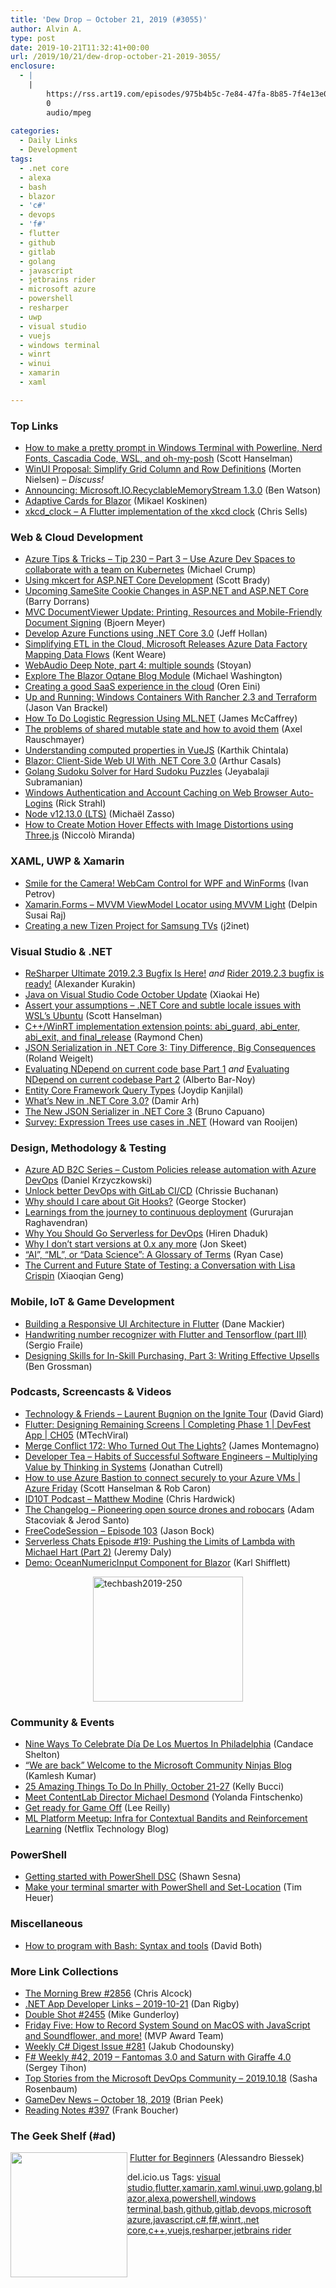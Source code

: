 ```yaml
---
title: 'Dew Drop – October 21, 2019 (#3055)'
author: Alvin A.
type: post
date: 2019-10-21T11:32:41+00:00
url: /2019/10/21/dew-drop-october-21-2019-3055/
enclosure:
  - |
    |
        https://rss.art19.com/episodes/975b4b5c-7e84-47fa-8b85-7f4e13e034f5.mp3
        0
        audio/mpeg
        
categories:
  - Daily Links
  - Development
tags:
  - .net core
  - alexa
  - bash
  - blazor
  - 'c#'
  - devops
  - 'f#'
  - flutter
  - github
  - gitlab
  - golang
  - javascript
  - jetbrains rider
  - microsoft azure
  - powershell
  - resharper
  - uwp
  - visual studio
  - vuejs
  - windows terminal
  - winrt
  - winui
  - xamarin
  - xaml

---
```

### <a name="top"></a>Top Links

  * <a href="http://feeds.hanselman.com/~/607981372/0/scotthanselman~How-to-make-a-pretty-prompt-in-Windows-Terminal-with-Powerline-Nerd-Fonts-Cascadia-Code-WSL-and-ohmyposh.aspx" target="_blank" rel="noopener noreferrer">How to make a pretty prompt in Windows Terminal with Powerline, Nerd Fonts, Cascadia Code, WSL, and oh-my-posh</a> (Scott Hanselman)
  * <a href="https://github.com/microsoft/microsoft-ui-xaml/issues/673" target="_blank" rel="noopener noreferrer">WinUI Proposal: Simplify Grid Column and Row Definitions</a> (Morten Nielsen) _&#8211; Discuss!_
  * <a href="http://www.philosophicalgeek.com/2019/10/18/announcing-microsoft-io-recyclablememorystream-1-3-0/" target="_blank" rel="noopener noreferrer">Announcing: Microsoft.IO.RecyclableMemoryStream 1.3.0</a> (Ben Watson)
  * <a href="https://github.com/mikoskinen/Blazor.AdaptiveCards" target="_blank" rel="noopener noreferrer">Adaptive Cards for Blazor</a> (Mikael Koskinen)
  * <a href="https://github.com/csells/xkcd_clock" target="_blank" rel="noopener noreferrer">xkcd_clock &#8211; A Flutter implementation of the xkcd clock</a> (Chris Sells)

### <a name="web"></a>Web & Cloud Development

  * <a href="https://microsoft.github.io/AzureTipsAndTricks/blog/tip230.html" target="_blank" rel="noopener noreferrer">Azure Tips & Tricks &#8211; Tip 230 &#8211; Part 3 &#8211; Use Azure Dev Spaces to collaborate with a team on Kubernetes</a> (Michael Crump)
  * <a href="https://www.scottbrady91.com/ASPNET/Using-mkcert-for-ASPNET-Core-Development" target="_blank" rel="noopener noreferrer">Using mkcert for ASP.NET Core Development</a> (Scott Brady)
  * <a href="https://devblogs.microsoft.com/aspnet/upcoming-samesite-cookie-changes-in-asp-net-and-asp-net-core/" target="_blank" rel="noopener noreferrer">Upcoming SameSite Cookie Changes in ASP.NET and ASP.NET Core</a> (Barry Dorrans)
  * <a href="https://www.textcontrol.com/blog/2019/10/18/mvc-documentviewer-update-printing-resources-mobile/" target="_blank" rel="noopener noreferrer">MVC DocumentViewer Update: Printing, Resources and Mobile-Friendly Document Signing</a> (Bjoern Meyer)
  * <a href="https://dev.to/azure/develop-azure-functions-using-net-core-3-0-gcm" target="_blank" rel="noopener noreferrer">Develop Azure Functions using .NET Core 3.0</a> (Jeff Hollan)
  * <a href="https://www.infoq.com/news/2019/10/Azure-DataFactory-DataFlows?utm_campaign=infoq_content&utm_source=infoq&utm_medium=feed&utm_term=global" target="_blank" rel="noopener noreferrer">Simplifying ETL in the Cloud, Microsoft Releases Azure Data Factory Mapping Data Flows</a> (Kent Weare)
  * <a href="http://www.phpied.com/webaudio-deep-note-part-4-multiple-sounds/" target="_blank" rel="noopener noreferrer">WebAudio Deep Note, part 4: multiple sounds</a> (Stoyan)
  * <a href="http://blazorhelpwebsite.com/Blog/tabid/61/EntryId/4361/Explore-The-Blazor-Oqtane-Blog-Module.aspx" target="_blank" rel="noopener noreferrer">Explore The Blazor Oqtane Blog Module</a> (Michael Washington)
  * <a href="http://feedproxy.google.com/~r/AyendeRahien/~3/sWh-vN_mrSU/creating-a-good-saas-experience-in-the-cloud" target="_blank" rel="noopener noreferrer">Creating a good SaaS experience in the cloud</a> (Oren Eini)
  * <a href="https://rancher.com/blog/2019/2019-10-17-zero-to-windows-containers-with-rancher-2-3-and-terraform/" target="_blank" rel="noopener noreferrer">Up and Running: Windows Containers With Rancher 2.3 and Terraform</a> (Jason Van Brackel)
  * <a href="https://visualstudiomagazine.com/articles/2019/10/17/logistic-regression-mlnet.aspx" target="_blank" rel="noopener noreferrer">How To Do Logistic Regression Using ML.NET</a> (James McCaffrey)
  * <a href="http://feedproxy.google.com/~r/2ality/~3/NbD04PB-KfM/shared-mutable-state.html" target="_blank" rel="noopener noreferrer">The problems of shared mutable state and how to avoid them</a> (Axel Rauschmayer)
  * <a href="https://coderethinked.com/understanding-computed-properties-in-vuejs/" target="_blank" rel="noopener noreferrer">Understanding computed properties in VueJS</a> (Karthik Chintala)
  * <a href="https://www.infoq.com/news/2019/10/blazor-client-ui-dotnet-30?utm_campaign=infoq_content&utm_source=infoq&utm_medium=feed&utm_term=global" target="_blank" rel="noopener noreferrer">Blazor: Client-Side Web UI With .NET Core 3.0</a> (Arthur Casals)
  * <a href="https://hackernoon.com/a-go-concurrent-sudoku-solver-that-solves-arguably-the-worlds-hardest-sudoku-in-under-3-seconds-9xbx30wo?source=rss" target="_blank" rel="noopener noreferrer">Golang Sudoku Solver for Hard Sudoku Puzzles</a> (Jeyabalaji Subramanian)
  * <a href="http://feedproxy.google.com/~r/RickStrahl/~3/dm6ek6-Smzw/Windows-Authentication-and-Account-Caching-on-Web-Browser-AutoLogins" target="_blank" rel="noopener noreferrer">Windows Authentication and Account Caching on Web Browser Auto-Logins</a> (Rick Strahl)
  * <a href="https://nodejs.org/en/blog/release/v12.13.0" target="_blank" rel="noopener noreferrer">Node v12.13.0 (LTS)</a> (Michaël Zasso)
  * <a href="https://tympanus.net/codrops/2019/10/21/how-to-create-motion-hover-effects-with-image-distortions-using-three-js/?utm_source=feedburner&utm_medium=feed&utm_campaign=Feed%3A+tympanus+%28Codrops%29" target="_blank" rel="noopener noreferrer">How to Create Motion Hover Effects with Image Distortions using Three.js</a> (Niccolò Miranda)

### <a name="silverlight"></a>XAML, UWP & Xamarin

  * <a href="https://www.telerik.com/blogs/smile-for-the-camera-webcam-control-wpf-and-winforms" target="_blank" rel="noopener noreferrer">Smile for the Camera! WebCam Control for WPF and WinForms</a> (Ivan Petrov)
  * <a href="https://xamarinmonkeys.blogspot.com/2019/10/xamarinforms-mvvm-viewmodel-locator.html" target="_blank" rel="noopener noreferrer">Xamarin.Forms &#8211; MVVM ViewModel Locator using MVVM Light</a> (Delpin Susai Raj)
  * <a href="https://j2inet.blog/2019/10/19/creating-a-new-tizen-project-for-samsung-tvs/" target="_blank" rel="noopener noreferrer">Creating a new Tizen Project for Samsung TVs</a> (j2inet)

### <a name="dotnet"></a>Visual Studio & .NET

  * <a href="https://blog.jetbrains.com/dotnet/2019/10/18/resharper-ultimate-2019-2-3-bugfix/" target="_blank" rel="noopener noreferrer">ReSharper Ultimate 2019.2.3 Bugfix Is Here!</a> _and_ <a href="https://blog.jetbrains.com/dotnet/2019/10/18/rider-2019-2-3-bugfix/" target="_blank" rel="noopener noreferrer">Rider 2019.2.3 bugfix is ready!</a> (Alexander Kurakin)
  * <a href="https://devblogs.microsoft.com/visualstudio/java-on-visual-studio-code-october-update/" target="_blank" rel="noopener noreferrer">Java on Visual Studio Code October Update</a> (Xiaokai He)
  * <a href="http://feeds.hanselman.com/~/607980390/0/scotthanselman~Assert-your-assumptions-NET-Core-and-subtle-locale-issues-with-WSLs-Ubuntu.aspx" target="_blank" rel="noopener noreferrer">Assert your assumptions &#8211; .NET Core and subtle locale issues with WSL&#8217;s Ubuntu</a> (Scott Hanselman)
  * <a href="https://devblogs.microsoft.com/oldnewthing/20191018-00/?p=103010" target="_blank" rel="noopener noreferrer">C++/WinRT implementation extension points: abi_guard, abi_enter, abi_exit, and final_release</a> (Raymond Chen)
  * <a href="https://weblogs.asp.net/rweigelt/json-serialization-in-net-core-3-tiny-difference-big-consequences?WT.mc_id=DX_MVP4025064" target="_blank" rel="noopener noreferrer">JSON Serialization in .NET Core 3: Tiny Difference, Big Consequences</a> (Roland Weigelt)
  * <a href="https://www.albertobarnoy.blog/2019/10/evaluating-ndepend-on-current-code-base.html?fbclid=IwAR3anIctN4HUab8WBkX78WUG4YZU5FnrsuiBfMGp6qB6sJ7v6_LgR9uvo-U" target="_blank" rel="noopener noreferrer">Evaluating NDepend on current code base Part 1</a> _and_ <a href="https://www.albertobarnoy.blog/2019/10/evaluating-ndepend-on-current-codebase.html?fbclid=IwAR3xvZzPf8gLu8MAAGCmqwq8Q6uPBVXRZs17cxbhHvEsxo0A6QG449rXnCc" target="_blank" rel="noopener noreferrer">Evaluating NDepend on current codebase Part 2</a> (Alberto Bar-Noy)
  * <a href="http://feedproxy.google.com/~r/MSSQLTips-LatestSqlServerTips/~3/R9bC3ttCbfk/" target="_blank" rel="noopener noreferrer">Entity Core Framework Query Types</a> (Joydip Kanjilal)
  * <a href="http://feedproxy.google.com/~r/netCurryRecentArticles/~3/p81LWOkLT08/ShowArticle.aspx" target="_blank" rel="noopener noreferrer">What’s New in .NET Core 3.0?</a> (Damir Arh)
  * <a href="http://feedproxy.google.com/~r/elbruno/~3/T_eL-Zig5xA/" target="_blank" rel="noopener noreferrer">The New JSON Serializer in .NET Core 3</a> (Bruno Capuano)
  * <a href="https://blogs.endjin.com/2019/10/survey-expression-trees-use-cases-in-net/" target="_blank" rel="noopener noreferrer">Survey: Expression Trees use cases in .NET</a> (Howard van Rooijen)

### <a name="design"></a>Design, Methodology & Testing

  * <a href="https://daniel-krzyczkowski.github.io/Azure-AD-B2C-Series-Custom-Policies-Release-Automation-with-Azure-DevOps/" target="_blank" rel="noopener noreferrer">Azure AD B2C Series &#8211; Custom Policies release automation with Azure DevOps</a> (Daniel Krzyczkowski)
  * <a href="https://about.gitlab.com/blog/2019/10/18/better-devops-with-gitlab-ci-cd/" target="_blank" rel="noopener noreferrer">Unlock better DevOps with GitLab CI/CD</a> (Chrissie Buchanan)
  * <a href="https://georgestocker.com/2019/10/18/why-should-i-care-about-git-hooks/?utm_source=rss&utm_medium=rss&utm_campaign=why-should-i-care-about-git-hooks" target="_blank" rel="noopener noreferrer">Why should I care about Git Hooks?</a> (George Stocker)
  * <a href="https://engineering.linkedin.com/blog/2019/learnings-from-the-journey-to-continuous-deployment" target="_blank" rel="noopener noreferrer">Learnings from the journey to continuous deployment</a> (Gururajan Raghavendran)
  * <a href="https://stackify.com/why-you-should-go-serverless-for-devops/" target="_blank" rel="noopener noreferrer">Why You Should Go Serverless for DevOps</a> (Hiren Dhaduk)
  * <a href="http://feedproxy.google.com/~r/JonSkeetCodingBlog/~3/Hn5_zPBDml0/" target="_blank" rel="noopener noreferrer">Why I don’t start versions at 0.x any more</a> (Jon Skeet)
  * <a href="https://towardsdatascience.com/ai-ml-or-data-science-a-glossary-of-terms-529435823bb6?source=rss----7f60cf5620c9---4" target="_blank" rel="noopener noreferrer">“AI”, “ML”, or “Data Science”: A Glossary of Terms</a> (Ryan Case)
  * <a href="https://www.infoq.com/articles/current-future-testing/" target="_blank" rel="noopener noreferrer">The Current and Future State of Testing: a Conversation with Lisa Crispin</a> (Xiaoqian Geng)

### <a name="mobile"></a>Mobile, IoT & Game Development

  * <a href="https://medium.com/flutter-community/building-a-responsive-ui-architecture-in-flutter-566664e12f2a?source=rss----86fb29d7cc6a---4" target="_blank" rel="noopener noreferrer">Building a Responsive UI Architecture in Flutter</a> (Dane Mackier)
  * <a href="https://medium.com/flutter-community/handwriting-number-recognizer-with-flutter-and-tensorflow-part-iii-efb868074709?source=rss----86fb29d7cc6a---4" target="_blank" rel="noopener noreferrer">Handwriting number recognizer with Flutter and Tensorflow (part III)</a> (Sergio Fraile)
  * <a href="https://developer.amazon.com/blogs/alexa/post/36126a1a-c8aa-4b8b-b8d6-c8e2ac5e2a83/designing-skills-for-in-skill-purchasing-part-3-writing-effective-upsells" target="_blank" rel="noopener noreferrer">Designing Skills for In-Skill Purchasing, Part 3: Writing Effective Upsells</a> (Ben Grossman)

### <a name="podcasts"></a>Podcasts, Screencasts & Videos

  * <a href="http://DavidGiard.com/2019/10/21/LaurentBugnionOnTheIgniteTour.aspx" target="_blank" rel="noopener noreferrer">Technology & Friends &#8211; Laurent Bugnion on the Ignite Tour</a> (David Giard)
  * <a href="http://www.youtube.com/watch?v=XsIZqyJaZh0" target="_blank" rel="noopener noreferrer">Flutter: Designing Remaining Screens | Completing Phase 1 | DevFest App | CH05</a> (MTechViral)
  * <a href="http://www.mergeconflict.fm/172" target="_blank" rel="noopener noreferrer">Merge Conflict 172: Who Turned Out The Lights?</a> (James Montemagno)
  * <a href="http://developertea.simplecast.fm/69da2be8" target="_blank" rel="noopener noreferrer">Developer Tea &#8211; Habits of Successful Software Engineers &#8211; Multiplying Value by Thinking in Systems</a> (Jonathan Cutrell)
  * <a href="https://channel9.msdn.com/Shows/Azure-Friday/How-to-use-Azure-Bastion-to-connect-securely-to-your-Azure-VMs?WT.mc_id=DX_MVP4025064" target="_blank" rel="noopener noreferrer">How to use Azure Bastion to connect securely to your Azure VMs | Azure Friday</a> (Scott Hanselman & Rob Caron)
  * <a href="https://rss.art19.com/episodes/975b4b5c-7e84-47fa-8b85-7f4e13e034f5.mp3" target="_blank" rel="noopener noreferrer">ID10T Podcast &#8211; Matthew Modine</a> (Chris Hardwick)
  * <a href="https://changelog.com/podcast/366" target="_blank" rel="noopener noreferrer">The Changelog &#8211; Pioneering open source drones and robocars</a> (Adam Stacoviak & Jerod Santo)
  * <a href="http://www.youtube.com/watch?v=7iBbVf18glE" target="_blank" rel="noopener noreferrer">FreeCodeSession &#8211; Episode 103</a> (Jason Bock)
  * <a href="https://share.transistor.fm/s/1308ffaf" target="_blank" rel="noopener noreferrer">Serverless Chats Episode #19: Pushing the Limits of Lambda with Michael Hart (Part 2)</a> (Jeremy Daly)
  * <a href="https://www.youtube.com/watch?v=HHPcjEeSiSc" target="_blank" rel="noopener noreferrer">Demo: OceanNumericInput Component for Blazor</a> (Karl Shifflett)

<a href="https://techbash.com" target="_blank" rel="noopener noreferrer"><img loading="lazy" decoding="async" width="240" height="200" title="techbash2019-250" style="margin: 0px auto 10px; border: 0px currentcolor; border-image: none; float: none; display: block; background-image: none;" alt="techbash2019-250" src="/wp-content/uploads/2019/10/techbash2019-250-6.png" border="0" /></a>

### <a name="events"></a>Community & Events

  * <a href="https://www.uwishunu.com/2019/10/where-to-celebrate-dia-de-los-muertos-in-philadelphia/" target="_blank" rel="noopener noreferrer">Nine Ways To Celebrate Día De Los Muertos In Philadelphia</a> (Candace Shelton)
  * <a href="https://techcommunity.microsoft.com/t5/Community-Ninjas-Blog/quot-We-are-back-quot-Welcome-to-the-Microsoft-Community-Ninjas/ba-p/919738" target="_blank" rel="noopener noreferrer">&#8220;We are back&#8221; Welcome to the Microsoft Community Ninjas Blog</a> (Kamlesh Kumar)
  * <a href="https://www.uwishunu.com/2019/10/things-to-do-in-philly-october-21-27/" target="_blank" rel="noopener noreferrer">25 Amazing Things To Do In Philly, October 21-27</a> (Kelly Bucci)
  * <a href="https://developermedia.com/contentlab-director-michael-desmond/" target="_blank" rel="noopener noreferrer">Meet ContentLab Director Michael Desmond</a> (Yolanda Fintschenko)
  * <a href="https://github.blog/2019-10-18-get-ready-for-game-off/" target="_blank" rel="noopener noreferrer">Get ready for Game Off</a> (Lee Reilly)
  * <a href="https://medium.com/netflix-techblog/ml-platform-meetup-infra-for-contextual-bandits-and-reinforcement-learning-4a90305948ef?source=rss----2615bd06b42e---4" target="_blank" rel="noopener noreferrer">ML Platform Meetup: Infra for Contextual Bandits and Reinforcement Learning</a> (Netflix Technology Blog)

### <a name="ps"></a>PowerShell

  * <a href="https://octopus.com/blog/getting-started-with-powershell-dsc" target="_blank" rel="noopener noreferrer">Getting started with PowerShell DSC</a> (Shawn Sesna)
  * <a href="http://feeds.timheuer.com/~r/timheuer/~3/N4WuB1gZ8Y4/make-your-terminal-smarter-with-powershell-shortcuts.aspx" target="_blank" rel="noopener noreferrer">Make your terminal smarter with PowerShell and Set-Location</a> (Tim Heuer)

### <a name="misc"></a>Miscellaneous

  * <a href="https://opensource.com/article/19/10/programming-bash-part-1" target="_blank" rel="noopener noreferrer">How to program with Bash: Syntax and tools</a> (David Both)

### <a name="links"></a>More Link Collections

  * <a href="http://feedproxy.google.com/~r/ReflectivePerspective/~3/TWUrHd0mF0k/" target="_blank" rel="noopener noreferrer">The Morning Brew #2856</a> (Chris Alcock)
  * <a href="https://links.danrigby.com/2019/10/app-developer-links-2019-10-21/" target="_blank" rel="noopener noreferrer">.NET App Developer Links &#8211; 2019-10-21</a> (Dan Rigby)
  * <a href="https://afreshcup.com/home/2019/10/21/double-shot-2455.html" target="_blank" rel="noopener noreferrer">Double Shot #2455</a> (Mike Gunderloy)
  * <a href="https://techcommunity.microsoft.com/t5/Microsoft-MVP-Award-Program-Blog/Friday-Five-How-to-Record-System-Sound-on-MacOS-with-JavaScript/ba-p/918774" target="_blank" rel="noopener noreferrer">Friday Five: How to Record System Sound on MacOS with JavaScript and Soundflower, and more!</a> (MVP Award Team)
  * <a href="http://feedproxy.google.com/~r/digest-csharp/~3/J5b1jbZchZs/281" target="_blank" rel="noopener noreferrer">Weekly C# Digest Issue #281</a> (Jakub Chodounsky)
  * <a href="https://sergeytihon.com/2019/10/18/f-weekly-42-2019-fantomas-3-0-and-saturn-with-giraffe-4-0/" target="_blank" rel="noopener noreferrer">F# Weekly #42, 2019 – Fantomas 3.0 and Saturn with Giraffe 4.0</a> (Sergey Tihon)
  * <a href="https://devblogs.microsoft.com/devops/top-stories-from-the-microsoft-devops-community-2019-10-18/" target="_blank" rel="noopener noreferrer">Top Stories from the Microsoft DevOps Community – 2019.10.18</a> (Sasha Rosenbaum)
  * <a href="https://brianpeek.com/gamedev-news-october-18-2019/" target="_blank" rel="noopener noreferrer">GameDev News &#8211; October 18, 2019</a> (Brian Peek)
  * <a href="http://www.frankysnotes.com/2019/10/reading-notes-397.html" target="_blank" rel="noopener noreferrer">Reading Notes #397</a> (Frank Boucher)

### <a name="shelf"></a>The Geek Shelf (#ad)

<a href="https://www.amazon.com/Flutter-Beginners-introductory-cross-platform-applications-ebook/dp/B07X1YRFHX/?tag=amavin-20" target="_blank" rel="noopener noreferrer"><img loading="lazy" decoding="async" width="187" height="200" align="left" style="margin: 0px 0px 10px; border: 0px currentcolor; border-image: none; float: left; display: inline; background-image: none;" src="https://m.media-amazon.com/images/I/910v4qEX8SL._AC_UL320_ML3_.jpg" border="0" /></a>&nbsp;<a href="https://www.amazon.com/Flutter-Beginners-introductory-cross-platform-applications-ebook/dp/B07X1YRFHX/?tag=amavin-20" target="_blank" rel="noopener noreferrer">Flutter for Beginners</a> (Alessandro Biessek)

<div class="wlWriterEditableSmartContent" id="scid:77ECF5F8-D252-44F5-B4EB-D463C5396A79:03ca09e2-1f21-459a-8361-71b6f6ab2198" style="margin: 0px; padding: 0px; float: none; display: inline;">
  del.icio.us Tags: <a href="http://del.icio.us/popular/visual+studio" rel="tag">visual studio</a>,<a href="http://del.icio.us/popular/flutter" rel="tag">flutter</a>,<a href="http://del.icio.us/popular/xamarin" rel="tag">xamarin</a>,<a href="http://del.icio.us/popular/xaml" rel="tag">xaml</a>,<a href="http://del.icio.us/popular/winui" rel="tag">winui</a>,<a href="http://del.icio.us/popular/uwp" rel="tag">uwp</a>,<a href="http://del.icio.us/popular/golang" rel="tag">golang</a>,<a href="http://del.icio.us/popular/blazor" rel="tag">blazor</a>,<a href="http://del.icio.us/popular/alexa" rel="tag">alexa</a>,<a href="http://del.icio.us/popular/powershell" rel="tag">powershell</a>,<a href="http://del.icio.us/popular/windows+terminal" rel="tag">windows terminal</a>,<a href="http://del.icio.us/popular/bash" rel="tag">bash</a>,<a href="http://del.icio.us/popular/github" rel="tag">github</a>,<a href="http://del.icio.us/popular/gitlab" rel="tag">gitlab</a>,<a href="http://del.icio.us/popular/devops" rel="tag">devops</a>,<a href="http://del.icio.us/popular/microsoft+azure" rel="tag">microsoft azure</a>,<a href="http://del.icio.us/popular/javascript" rel="tag">javascript</a>,<a href="http://del.icio.us/popular/c%23" rel="tag">c#</a>,<a href="http://del.icio.us/popular/f%23" rel="tag">f#</a>,<a href="http://del.icio.us/popular/winrt" rel="tag">winrt</a>,<a href="http://del.icio.us/popular/.net+core" rel="tag">.net core</a>,<a href="http://del.icio.us/popular/c%2b%2b" rel="tag">c++</a>,<a href="http://del.icio.us/popular/vuejs" rel="tag">vuejs</a>,<a href="http://del.icio.us/popular/resharper" rel="tag">resharper</a>,<a href="http://del.icio.us/popular/jetbrains+rider" rel="tag">jetbrains rider</a>
</div>